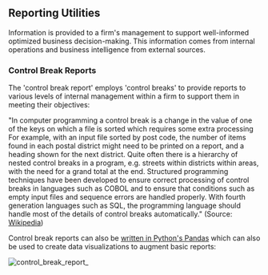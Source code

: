 ## Reporting Utilities
Information is provided to a firm's management to support well-informed optimized business decision-making. This information comes from internal operations and business intelligence from external sources. 

### Control Break Reports

The 'control break report' employs 'control breaks' to provide reports to various levels of internal management within a firm to support them in meeting their objectives: 

"In computer programming a control break is a change in the value of one of the keys on which a file is sorted which requires some extra processing For example, with an input file sorted by post code, the number of items found in each postal district might need to be printed on a report, and a heading shown for the next district. Quite often there is a hierarchy of nested control breaks in a program, e.g. streets within districts within areas, with the need for a grand total at the end. Structured programming techniques have been developed to ensure correct processing of control breaks in languages such as COBOL and to ensure that conditions such as empty input files and sequence errors are handled properly. With fourth generation languages such as SQL, the programming language should handle most of the details of control breaks automatically." (Source: [Wikipedia](https://en.wikipedia.org/wiki/Control_break)) 

Control break reports can also be [written in Python's Pandas](https://github.com/jonfernq/SimpleERP/blob/main/report-utilities/pandas-control-break.py) which can also be used to create data visualizations to augment basic reports: 

![control_break_report_](https://user-images.githubusercontent.com/68504324/217078146-541b20ac-a5b0-4adc-8171-b35064b19507.jpg)
